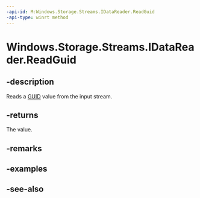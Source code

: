 ```yaml
---
-api-id: M:Windows.Storage.Streams.IDataReader.ReadGuid
-api-type: winrt method
---
```


<!-- Method syntax
public System.Guid ReadGuid()
-->

# Windows.Storage.Streams.IDataReader.ReadGuid

## -description
Reads a [GUID](/windows/win32/api/guiddef/ns-guiddef-guid) value from the input stream.

## -returns
The value.

## -remarks

## -examples

## -see-also
